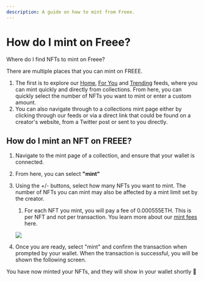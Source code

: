 ```yaml
---
description: A guide on how to mint from Freee.
---
```


# How do I mint on Freee?

Where do I find NFTs to mint on Freee?

There are multiple places that you can mint on FREEE.

1. The first is to explore our [Home](https://freee.xyz/), [For You](https://freee.xyz/) and [Trending](https://freee.xyz/trending) feeds, where you can mint quickly and directly from collections. From here, you can quickly select the number of NFTs you want to mint or enter a custom amount.
2. You can also navigate through to a collections mint page either by clicking through our feeds or via a direct link that could be found on a creator's website, from a Twitter post or sent to you directly.

## How do I mint an NFT on FREEE?

1. Navigate to the mint page of a collection, and ensure that your wallet is connected.
2. From here, you can select **"mint"**
3.  Using the +/- buttons, select how many NFTs you want to mint. The number of NFTs you can mint may also be affected by a mint limit set by the creator.

    1. For each NFT you mint, you will pay a fee of 0.000555ETH. This is per NFT and not per transaction. You learn more about our [mint fees](<../FREEE Mint & Collect Fees.md>) here.

    ![](../imgs/mint\_1.jpg)
4. Once you are ready, select "mint" and confirm the transaction when prompted by your wallet. When the transaction is successful, you will be shown the following screen.

You have now minted your NFTs, and they will show in your wallet shortly 🎉
